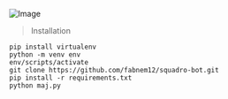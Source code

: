 
![Image](/squadroGame/graphics/mouton.png)	
> Installation
```
pip install virtualenv
python -m venv env
env/scripts/activate
git clone https://github.com/fabnem12/squadro-bot.git
pip install -r requirements.txt
python maj.py
```

